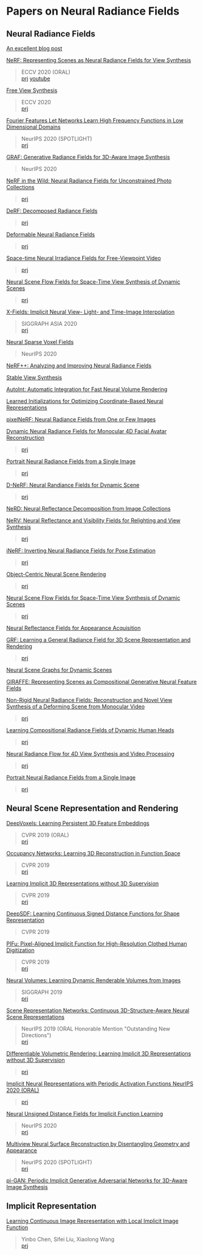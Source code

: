 # Papers on Neural Radiance Fields

## Neural Radiance Fields

[An excellent blog post](https://dellaert.github.io/NeRF/)

[NeRF: Representing Scenes as Neural Radiance Fields for View Synthesis ](https://arxiv.org/abs/2003.08934)   
> ECCV 2020 (ORAL)  
> [prj](https://www.matthewtancik.com/nerf)
[youtube](https://www.youtube.com/watch?v=dPWLybp4LL0)

[Free View Synthesis ](https://arxiv.org/abs/2008.05511)  
> ECCV 2020   
> [prj](http://vladlen.info/publications/free-view-synthesis/)

[Fourier Features Let Networks Learn High Frequency Functions in Low Dimensional Domains ](https://arxiv.org/abs/2006.10739)  
> NeurIPS 2020 (SPOTLIGHT)  
> [prj](https://people.eecs.berkeley.edu/~bmild/fourfeat/)

[GRAF: Generative Radiance Fields for 3D-Aware Image Synthesis ](https://arxiv.org/abs/2007.02442)  
> NeurIPS 2020

[NeRF in the Wild: Neural Radiance Fields for Unconstrained Photo Collections ](https://arxiv.org/abs/2008.02268)  
> [prj](https://nerf-w.github.io/)

[DeRF: Decomposed Radiance Fields ](https://arxiv.org/abs/2011.12490)  
> [prj](https://ubc-vision.github.io/derf/)

[Deformable Neural Radiance Fields ](https://arxiv.org/abs/2011.12948)  
> [prj](https://nerfies.github.io/)

[Space-time Neural Irradiance Fields for Free-Viewpoint Video ](https://arxiv.org/abs/2011.12950)  
> [prj](https://video-nerf.github.io/)

[Neural Scene Flow Fields for Space-Time View Synthesis of Dynamic Scenes ](https://arxiv.org/abs/2011.13084)  
> [prj](http://www.cs.cornell.edu/~zl548/NSFF/)

[X-Fields: Implicit Neural View- Light- and Time-Image Interpolation ](https://arxiv.org/abs/2010.00450)  
> SIGGRAPH ASIA 2020  
> [prj](https://xfields.mpi-inf.mpg.de/)

[Neural Sparse Voxel Fields ](https://arxiv.org/abs/2007.11571)  
> NeurIPS 2020

[NeRF++: Analyzing and Improving Neural Radiance Fields ](https://arxiv.org/abs/2010.07492)

[Stable View Synthesis ](https://arxiv.org/abs/2011.07233)

[AutoInt: Automatic Integration for Fast Neural Volume Rendering ](https://arxiv.org/abs/2012.01714)

[Learned Initializations for Optimizing Coordinate-Based Neural Representations ](https://arxiv.org/abs/2012.02189)

[pixelNeRF: Neural Radiance Fields from One or Few Images ](https://arxiv.org/abs/2012.02190)

[Dynamic Neural Radiance Fields for Monocular 4D Facial Avatar Reconstruction ](https://arxiv.org/abs/2012.03065)  
> [prj](https://gafniguy.github.io/4D-Facial-Avatars/)

[Portrait Neural Radiance Fields from a Single Image ](https://arxiv.org/abs/2012.05903)  
> [prj](https://portrait-nerf.github.io/)

[D-NeRF: Neural Randiance Fields for Dynamic Scene ](https://arxiv.org/abs/2011.13961)  
> [prj](https://www.albertpumarola.com/research/D-NeRF/index.html)

[NeRD: Neural Reflectance Decomposition from Image Collections ](https://arxiv.org/abs/2012.03918)

[NeRV: Neural Reflectance and Visibility Fields for Relighting and View Synthesis ](https://arxiv.org/abs/2012.03927)  
> [prj](https://people.eecs.berkeley.edu/~pratul/nerv/)

[iNeRF: Inverting Neural Radiance Fields for Pose Estimation ](https://t.co/8Yd4aYiICg)  
> [prj](https://t.co/Hspnds0iaf)

[Object-Centric Neural Scene Rendering ](https://arxiv.org/abs/2012.08503)  
> [prj](https://shellguo.com/osf/)

[Neural Scene Flow Fields for Space-Time View Synthesis of Dynamic Scenes ](https://arxiv.org/abs/2011.13084)  
> [prj](http://www.cs.cornell.edu/~zl548/NSFF/)

[Neural Reflectance Fields for Appearance Acquisition ](https://arxiv.org/abs/2008.03824)

[GRF: Learning a General Radiance Field for 3D Scene Representation and Rendering ](https://arxiv.org/abs/2010.04595)  
> [prj](https://github.com/alextrevithick/GRF)

[Neural Scene Graphs for Dynamic Scenes ](https://arxiv.org/abs/2011.10379)

[GIRAFFE: Representing Scenes as Compositional Generative Neural Feature Fields ](https://arxiv.org/abs/2011.12100)

[Non-Rigid Neural Radiance Fields: Reconstruction and Novel View Synthesis of a Deforming Scene from Monocular Video ](https://arxiv.org/abs/2012.12247)  
> [prj](https://gvv.mpi-inf.mpg.de/projects/nonrigid_nerf/)

[Learning Compositional Radiance Fields of Dynamic Human Heads ](https://arxiv.org/abs/2012.09955)  
> [prj](https://ziyanw1.github.io/hybrid_nerf/)

[Neural Radiance Flow for 4D View Synthesis and Video Processing ](https://arxiv.org/abs/2012.09790)  
> [prj](https://yilundu.github.io/nerflow/)

[Portrait Neural Radiance Fields from a Single Image ](https://arxiv.org/abs/2012.05903)  
> [prj](https://portrait-nerf.github.io/)

## Neural Scene Representation and Rendering

[DeepVoxels: Learning Persistent 3D Feature Embeddings ](https://arxiv.org/abs/1812.01024)  
> CVPR 2019 (ORAL)  
> [prj](https://vsitzmann.github.io/deepvoxels/)

[Occupancy Networks: Learning 3D Reconstruction in Function Space ](https://arxiv.org/abs/1812.03828)  
> CVPR 2019  
> [prj](https://avg.is.tuebingen.mpg.de/publications/occupancy-networks)

[Learning Implicit 3D Representations without 3D Supervision ](https://arxiv.org/abs/1812.02822)  
> CVPR 2019  
> [prj](https://www.sfu.ca/~zhiqinc/imgan/Readme.html)

[DeepSDF: Learning Continuous Signed Distance Functions for Shape Representation ](https://arxiv.org/abs/1901.05103)  
> CVPR 2019

[PIFu: Pixel-Aligned Implicit Function for High-Resolution Clothed Human Digitization ](https://arxiv.org/abs/1905.05172)  
> CVPR 2019  
> [prj](https://shunsukesaito.github.io/PIFu/)

[Neural Volumes: Learning Dynamic Renderable Volumes from Images ](https://arxiv.org/abs/1906.07751)  
> SIGGRAPH 2019  
> [prj](https://github.com/facebookresearch/neuralvolumes)

[Scene Representation Networks: Continuous 3D-Structure-Aware Neural Scene Representations ](https://arxiv.org/abs/1906.01618)  
> NeurIPS 2019 (ORAL Honorable Mention "Outstanding New Directions")  
> [prj](https://vsitzmann.github.io/srns/)

[Differentiable Volumetric Rendering: Learning Implicit 3D Representations without 3D Supervision ](https://arxiv.org/abs/1912.07372)  
> [prj](https://avg.is.tuebingen.mpg.de/publications/niemeyer2020cvpr)

[Implicit Neural Representations with Periodic Activation Functions NeurIPS 2020 (ORAL) ](https://arxiv.org/abs/2006.09661)  
> [prj](https://vsitzmann.github.io/siren/)

[Neural Unsigned Distance Fields for Implicit Function Learning]()  
> NeurIPS 2020  
> [prj](http://virtualhumans.mpi-inf.mpg.de/ndf/)

[Multiview Neural Surface Reconstruction by Disentangling Geometry and Appearance ](https://arxiv.org/abs/2003.09852)  
> NeurIPS 2020 (SPOTLIGHT)  
> [prj](https://lioryariv.github.io/idr/)

[pi-GAN: Periodic Implicit Generative Adversarial Networks for 3D-Aware Image Synthesis ](https://arxiv.org/abs/2012.00926)


## Implicit Representation

[Learning Continuous Image Representation with Local Implicit Image Function](https://arxiv.org/abs/2012.09161)
>  Yinbo Chen, Sifei Liu, Xiaolong Wang  
> [prj](https://yinboc.github.io/liif/)  

